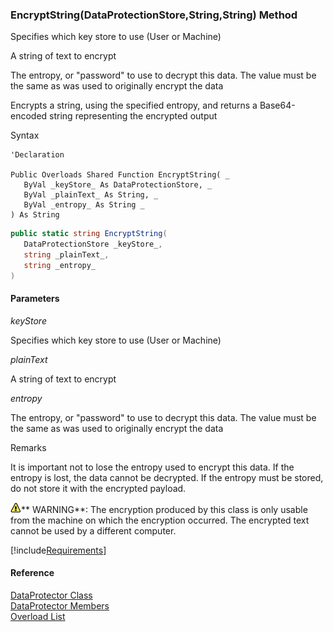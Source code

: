 ﻿### EncryptString(DataProtectionStore,String,String) Method

Specifies which key store to use (User or Machine)

A string of text to encrypt

The entropy, or "password" to use to decrypt this data. The value must be the same as was used to originally encrypt the data

Encrypts a string, using the specified entropy, and returns a Base64-encoded string representing the encrypted output

Syntax

```vbnet
'Declaration

Public Overloads Shared Function EncryptString( _
   ByVal _keyStore_ As DataProtectionStore, _
   ByVal _plainText_ As String, _
   ByVal _entropy_ As String _
) As String
```

```csharp
public static string EncryptString( 
   DataProtectionStore _keyStore_,
   string _plainText_,
   string _entropy_
)
```

#### Parameters

_keyStore_

Specifies which key store to use (User or Machine)

_plainText_

A string of text to encrypt

_entropy_

The entropy, or "password" to use to decrypt this data. The value must be the same as was used to originally encrypt the data

Remarks

It is important not to lose the entropy used to encrypt this data. If the entropy is lost, the data cannot be decrypted. If the entropy must be stored, do not store it with the encrypted payload.

![warning](/images/warning.gif)** WARNING**:  The encryption produced by this class is only usable from the machine on which the encryption occurred. The encrypted text cannot be used by a different computer.

[!include[Requirements](../partials/requirements.md)]

#### Reference

[DataProtector Class](FChoice.Common~FChoice.Common.DataProtector.md)  
[DataProtector Members](FChoice.Common~FChoice.Common.DataProtector_members.md)  
[Overload List](FChoice.Common~FChoice.Common.DataProtector~EncryptString.md)
